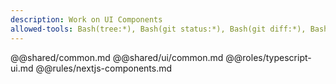 ```yaml
---
description: Work on UI Components
allowed-tools: Bash(tree:*), Bash(git status:*), Bash(git diff:*), Bash(jq:*), Bash(meta-composer:*)
---
```

@@shared/common.md
@@shared/ui/common.md
@@roles/typescript-ui.md
@@rules/nextjs-components.md
